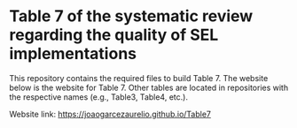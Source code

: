 # Table 7 of the systematic review regarding the quality of SEL implementations

This repository contains the required files to build Table 7. The website below is the website for Table 7. Other tables are located in repositories with the respective names (e.g., Table3, Table4, etc.).

Website link: https://joaogarcezaurelio.github.io/Table7
